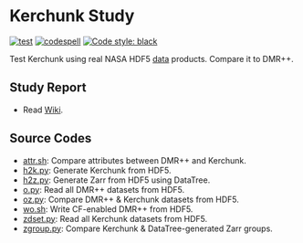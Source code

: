 

# Kerchunk Study

[![test](https://github.com/hyoklee/kerchunk/actions/workflows/ATL08.yml/badge.svg)](https://github.com/hyoklee/kerchunk/actions/workflows/ATL08.yml)
[![codespell](https://github.com/hyoklee/kerchunk/actions/workflows/codespell.yml/badge.svg)](https://github.com/hyoklee/kerchunk/actions/workflows/codespell.yml)
[![Code style: black](https://img.shields.io/badge/code%20style-black-000000.svg)](https://github.com/psf/black)

  Test Kerchunk using real NASA HDF5 [data](data) products.
  Compare it to DMR++.

## Study Report
* Read [Wiki](https://github.com/hyoklee/kerchunk/wiki/).

## Source Codes
* [attr.sh](attr.sh): Compare attributes between DMR++ and Kerchunk.
* [h2k.py](h2k.py): Generate Kerchunk from HDF5.
* [h2z.py](h2z.py): Generate Zarr from HDF5 using DataTree.
* [o.py](o.py): Read all DMR++ datasets from HDF5.
* [oz.py](oz.py): Compare DMR++ & Kerchunk datasets from HDF5.
* [wo.sh](wo.sh): Write CF-enabled DMR++ from HDF5.
* [zdset.py](zdset.py): Read all Kerchunk datasets from HDF5.
* [zgroup.py](zgroup.py): Compare Kerchunk & DataTree-generated Zarr groups.
